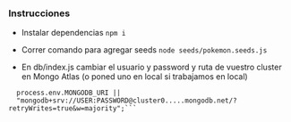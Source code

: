 ### Instrucciones
- Instalar dependencias
``` npm i ```

- Correr comando para agregar seeds
```node seeds/pokemon.seeds.js```

- En db/index.js cambiar el usuario y password y ruta de vuestro cluster en Mongo Atlas (o poned uno en local si trabajamos en local)
```const MONGO_URI =
  process.env.MONGODB_URI ||
  "mongodb+srv://USER:PASSWORD@cluster0.....mongodb.net/?retryWrites=true&w=majority";```